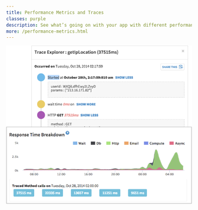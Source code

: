 ```yaml
---
title: Performance Metrics and Traces
classes: purple
description: See what’s going on with your app with different performance metrics and traces. Traces shows you what’s really happening with your methods and publications.
more: /performance-metrics.html
---
```


<img src="/images/screenshots/make-your-app-faster-1.png" alt="Response time breakdown graph" class="single">
